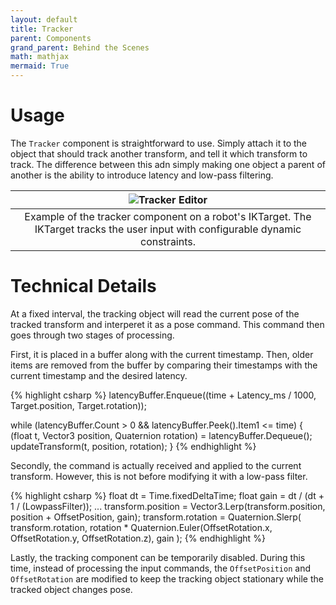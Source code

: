 ```yaml
---
layout: default
title: Tracker
parent: Components
grand_parent: Behind the Scenes
math: mathjax
mermaid: True
---
```


# Usage

The `Tracker` component is straightforward to use. Simply attach it to the object that should track another transform, and tell it which transform to track. The difference between this adn simply making one object a parent of another is the ability to introduce latency and low-pass filtering.

| ![Tracker Editor]({{site.baseurl}}/assets/imgs/2022-05-13-18-41-18.png) |
| :---: |
| Example of the tracker component on a robot's IKTarget. The IKTarget tracks the user input with configurable dynamic constraints. |


# Technical Details

At a fixed interval, the tracking object will read the current pose of the tracked transform and interperet it as a pose command. This command then goes through two stages of processing.

First, it is placed in a buffer along with the current timestamp. Then, older items are removed from the buffer by comparing their timestamps with the current timestamp and the desired latency.

{% highlight csharp %}
latencyBuffer.Enqueue((time + Latency_ms / 1000, Target.position, Target.rotation));

while (latencyBuffer.Count > 0 && latencyBuffer.Peek().Item1 <= time) {
    (float t, Vector3 position, Quaternion rotation) = latencyBuffer.Dequeue();
    updateTransform(t, position, rotation);
}
{% endhighlight %}

Secondly, the command is actually received and applied to the current transform. However, this is not before modifying it with a low-pass filter.


{% highlight csharp %}
float dt = Time.fixedDeltaTime;
float gain = dt / (dt + 1 / (LowpassFilter));
...
transform.position = Vector3.Lerp(transform.position, position + OffsetPosition, gain);
transform.rotation = Quaternion.Slerp(
    transform.rotation, 
    rotation * Quaternion.Euler(OffsetRotation.x, OffsetRotation.y, OffsetRotation.z),
    gain
);
{% endhighlight %}

Lastly, the tracking component can be temporarily disabled. During this time, instead of processing the input commands, the `OffsetPosition` and `OffsetRotation` are modified to keep the tracking object stationary while the tracked object changes pose.